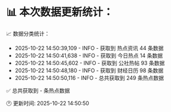 📊 本次数据更新统计：
==========================

📈 数据分类统计：
- 2025-10-22 14:50:39,109 - INFO - 获取到 热点资讯 44 条数据
- 2025-10-22 14:50:41,638 - INFO - 获取到 今日热点 14 条数据
- 2025-10-22 14:50:45,602 - INFO - 获取到 公社热帖 93 条数据
- 2025-10-22 14:50:48,180 - INFO - 获取到 财经日历 98 条数据
- 2025-10-22 14:50:50,116 - INFO - 总共获取到 249 条热点数据

✅ 总共获取到 - 条热点数据

🕐 更新时间: 2025-10-22 14:50:50

